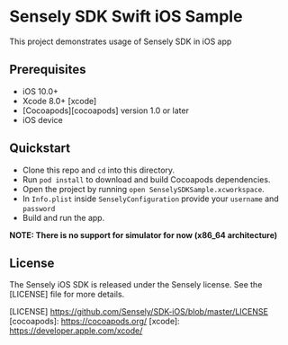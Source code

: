 # Sensely SDK Swift iOS Sample

This project demonstrates usage of Sensely SDK in iOS app

## Prerequisites
- iOS 10.0+
- Xcode 8.0+ [xcode]
- [Cocoapods][cocoapods] version 1.0 or later
- iOS device


## Quickstart

- Clone this repo and `cd` into this directory.
- Run `pod install` to download and build Cocoapods dependencies.
- Open the project by running `open SenselySDKSample.xcworkspace`.
- In `Info.plist` inside `SenselyConfiguration` provide your `username` and `password` 
- Build and run the app.

__NOTE: There is no support for simulator for now (x86_64 architecture)__

## License

The Sensely iOS SDK is released under the Sensely license. See the [LICENSE] file for more details.

[LICENSE] https://github.com/Sensely/SDK-iOS/blob/master/LICENSE
[cocoapods]: https://cocoapods.org/
[xcode]: https://developer.apple.com/xcode/
